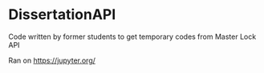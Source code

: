 # DissertationAPI
Code written by former students to get temporary codes from Master Lock API


Ran on https://jupyter.org/
